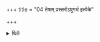 +++
title = "04 तेषाम् प्रस्तरोऽयुगर्थ इत्येके"

+++

<details><summary>थिते</summary>

4. According to some (ritualists) the Prastara is for the sake of making their (=of the bundles) number odd.
</details>
